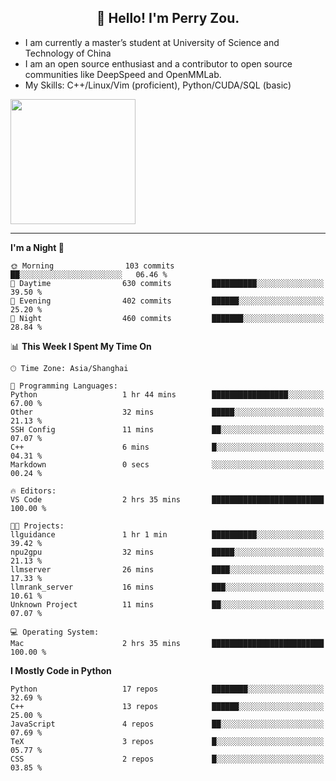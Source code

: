 <h2 align="center">👋 Hello! I'm Perry Zou.</h2>

- I am currently a master’s student at University of Science and Technology of China
- I am an open source enthusiast and a contributor to open source communities like DeepSpeed and OpenMMLab.
- My Skills: C++/Linux/Vim (proficient), Python/CUDA/SQL (basic)

<img height=200 align="center" src="https://github-readme-stats.vercel.app/api?username=zonepg" />

-------

<!--START_SECTION:waka-->
**I'm a Night 🦉** 

```text
🌞 Morning                103 commits         ██░░░░░░░░░░░░░░░░░░░░░░░   06.46 % 
🌆 Daytime                630 commits         ██████████░░░░░░░░░░░░░░░   39.50 % 
🌃 Evening                402 commits         ██████░░░░░░░░░░░░░░░░░░░   25.20 % 
🌙 Night                  460 commits         ███████░░░░░░░░░░░░░░░░░░   28.84 % 
```


📊 **This Week I Spent My Time On** 

```text
🕑︎ Time Zone: Asia/Shanghai

💬 Programming Languages: 
Python                   1 hr 44 mins        █████████████████░░░░░░░░   67.00 % 
Other                    32 mins             █████░░░░░░░░░░░░░░░░░░░░   21.13 % 
SSH Config               11 mins             ██░░░░░░░░░░░░░░░░░░░░░░░   07.07 % 
C++                      6 mins              █░░░░░░░░░░░░░░░░░░░░░░░░   04.31 % 
Markdown                 0 secs              ░░░░░░░░░░░░░░░░░░░░░░░░░   00.24 % 

🔥 Editors: 
VS Code                  2 hrs 35 mins       █████████████████████████   100.00 % 

🐱‍💻 Projects: 
llguidance               1 hr 1 min          ██████████░░░░░░░░░░░░░░░   39.42 % 
npu2gpu                  32 mins             █████░░░░░░░░░░░░░░░░░░░░   21.13 % 
llmserver                26 mins             ████░░░░░░░░░░░░░░░░░░░░░   17.33 % 
llmrank_server           16 mins             ███░░░░░░░░░░░░░░░░░░░░░░   10.61 % 
Unknown Project          11 mins             ██░░░░░░░░░░░░░░░░░░░░░░░   07.07 % 

💻 Operating System: 
Mac                      2 hrs 35 mins       █████████████████████████   100.00 % 
```

**I Mostly Code in Python** 

```text
Python                   17 repos            ████████░░░░░░░░░░░░░░░░░   32.69 % 
C++                      13 repos            ██████░░░░░░░░░░░░░░░░░░░   25.00 % 
JavaScript               4 repos             ██░░░░░░░░░░░░░░░░░░░░░░░   07.69 % 
TeX                      3 repos             █░░░░░░░░░░░░░░░░░░░░░░░░   05.77 % 
CSS                      2 repos             █░░░░░░░░░░░░░░░░░░░░░░░░   03.85 % 
```




<!--END_SECTION:waka-->
